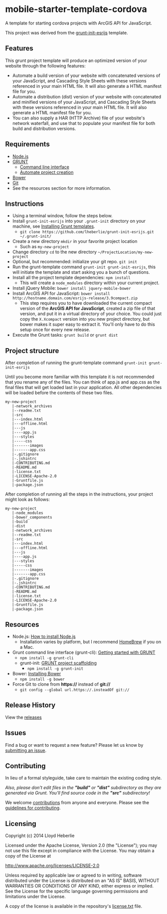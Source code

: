 # mobile-starter-template-cordova

A template for starting cordova projects with ArcGIS API for JavaScript.

This project was derived from the [grunt-init-esrijs](https://github.com/lheberlie/grunt-init-esrijs) template.

## Features

This grunt project template will produce an optimized version of your website through the following features:

* Automate a build version of your website with concatenated versions of your JavaScript, and Cascading Style Sheets with these versions referenced in your main HTML file.  It will also generate a HTML manifest file for you.
* Automate a distribution (dist) version of your website with concatenated and minified versions of your JavaScript, and Cascading Style Sheets with these versions referenced in your main HTML file.  It will also generate a HTML manifest file for you.
* You can also supply a HAR (HTTP Archive) file of your website's network waterfall, and use that to populate your manifest file for both build and distribution versions.

## Requirements

* [Node.js](http://nodejs.org)
* [GRUNT](http://gruntjs.com)
	* [Command line interface](http://gruntjs.com/getting-started#installing-the-cli)
	* [Automate project creation](http://gruntjs.com/project-scaffolding#grunt-init)
* [Bower](http://bower.io/#installing-bower)
* [Git](http://git-scm.com)
* See the resources section for more information.


## Instructions

* Using a terminal window, follow the steps below.
* Install ```grunt-init-esrijs``` into your ```.grunt-init``` directory on your machine, see [Installing Grunt templates](http://gruntjs.com/project-scaffolding#installing-templates).
	* ```git clone https://github.com/lheberlie/grunt-init-esrijs.git ~/.grunt-init/```
* Create a new directory ```mkdir``` in your favorite project location
	* Such as ```my-new-project```
* Change directory ```cd``` to the new directory ```~/ProjectLocation/my-new-project```
* Optional, but recommended: initialize your git repo. ```git init```
* Run the grunt-template command ```grunt-init grunt-init-esrijs```, this will initiate the template and start asking you a bunch of questions.
* Install all the project template dependencies: ```npm install```
	* This will create a ```node_modules``` directory within your current project.
* Install jQuery Mobile: ```bower install jquery-mobile-bower```
* Install ArcGIS API for JavaScript: ```bower install http://hostname.domain.com/esrijs-release/3.9compact.zip```
	* This step requires you to have downloaded the current compact version of the **ArcGIS API for JavaScript**, created a zip file of that version, and put it in a virtual directory of your choice.  You could just copy the ```X.Xcompact``` version into you new project directory, but bower makes it super easy to extract it.  You'll only have to do this setup once for every new release.
* Execute the Grunt tasks: ```grunt build``` or ```grunt dist```

## Project structure

After completion of running the grunt-template command ```grunt-init grunt-init-esrijs```

Until you become more familiar with this template it is not recommended that you rename any of the files.  You can think of app.js and app.css as the final files that will get loaded last in your application.  All other dependencies will be loaded before the contents of these two files.

```
my-new-project
   |-network_archives
   |--readme.txt
   |-src
   |---index.html
   |---offline.html
   |---js
   |----app.js
   |---styles
   |-----css
   |-------images
   |-------app.css
   |-.gitignore
   |-.jshintrc
   |-CONTRIBUTING.md
   |-README.md
   |-license.txt
   |-LICENSE-Apache-2.0
   |-Gruntfile.js
   |-package.json
```
After completion of running all the steps in the instructions, your project might look as follows:

```
my-new-project
   |-node_modules
   |-bower_components
   |-build
   |-dist
   |-network_archives
   |--readme.txt
   |-src
   |---index.html
   |---offline.html
   |---js
   |----app.js
   |---styles
   |-----css
   |-------images
   |-------app.css
   |-.gitignore
   |-.jshintrc
   |-CONTRIBUTING.md
   |-README.md
   |-license.txt
   |-LICENSE-Apache-2.0
   |-Gruntfile.js
   |-package.json
```


## Resources

* Node.js: [How to install Node.js](http://howtonode.org/how-to-install-nodejs)
	* Installation varies by platform, but I recommend [HomeBrew](http://brew.sh/#install) if you on a Mac.
* Grunt command line interface (grunt-cli): [Getting started with GRUNT](http://gruntjs.com/getting-started)
	* ```npm install -g grunt-cli```
	* grunt-init: [GRUNT project scaffolding](http://gruntjs.com/project-scaffolding)
		* ```npm install -g grunt-init```
* Bower: [Installing Bower](http://bower.io/#installing-bower)
	* ```npm install -g bower```
* Force Git to clone from **https://** instead of **git://**
	* ```git config --global url.https://.insteadOf git://```

## Release History
View the [releases](../../releases)

## Issues
Find a bug or want to request a new feature?  Please let us know by [submitting an issue](../../issues).

## Contributing
In lieu of a formal styleguide, take care to maintain the existing coding style.

_Also, please don't edit files in the **"build"** or **"dist"** subdirectory as they are generated via Grunt. You'll find source code in the **"src"** subdirectory!_

We welcome [contributions](CONTRIBUTING.md) from anyone and everyone. Please see the [guidelines for contributing](https://github.com/esri/contributing).


## Licensing
Copyright (c) 2014 Lloyd Heberlie  
<!--
Licensed under the Apache-2.0 license.
-->
Licensed under the Apache License, Version 2.0 (the "License");
you may not use this file except in compliance with the License.
You may obtain a copy of the License at

   http://www.apache.org/licenses/LICENSE-2.0

Unless required by applicable law or agreed to in writing, software
distributed under the License is distributed on an "AS IS" BASIS,
WITHOUT WARRANTIES OR CONDITIONS OF ANY KIND, either express or implied.
See the License for the specific language governing permissions and
limitations under the License.

A copy of the license is available in the repository's [license.txt](license.txt) file.